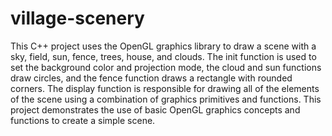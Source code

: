 # village-scenery


This C++ project uses the OpenGL graphics library to draw a scene with a sky, field, sun, fence, trees, house, and clouds. The init function is used to set the background color and projection mode, the cloud and sun functions draw circles, and the fence function draws a rectangle with rounded corners. The display function is responsible for drawing all of the elements of the scene using a combination of graphics primitives and functions. This project demonstrates the use of basic OpenGL graphics concepts and functions to create a simple scene.

